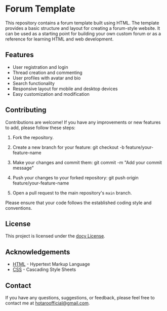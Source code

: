 # Forum Template

This repository contains a forum template built using HTML. The template provides a basic structure and layout for creating a forum-style website. It can be used as a starting point for building your own custom forum or as a reference for learning HTML and web development.

## Features

- User registration and login
- Thread creation and commenting
- User profiles with avatar and bio
- Search functionality
- Responsive layout for mobile and desktop devices
- Easy customization and modification

## Contributing

Contributions are welcome! If you have any improvements or new features to add, please follow these steps:

1. Fork the repository.

2. Create a new branch for your feature:
git checkout -b feature/your-feature-name

3. Make your changes and commit them:
 git commit -m "Add your commit message"


4. Push your changes to your forked repository:
git push origin feature/your-feature-name



5. Open a pull request to the main repository's `main` branch.

Please ensure that your code follows the established coding style and conventions.

## License

This project is licensed under the [docy License]([LICENSE](https://elements.envato.com/docy-documentation-knowledgebase-html-template-X8562VU)).

## Acknowledgements

- [HTML](https://developer.mozilla.org/en-US/docs/Web/HTML) - Hypertext Markup Language
- [CSS](https://developer.mozilla.org/en-US/docs/Web/CSS) - Cascading Style Sheets

## Contact

If you have any questions, suggestions, or feedback, please feel free to contact me at hotaroofficial@gmail.com.


